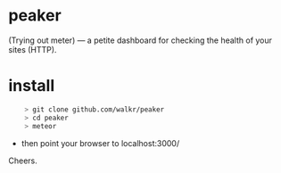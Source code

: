 peaker
======
(Trying out meter) — a petite dashboard for checking the health of your sites (HTTP).


# install

```bash
	> git clone github.com/walkr/peaker
	> cd peaker
	> meteor

```
* then point your browser to localhost:3000/

Cheers.
